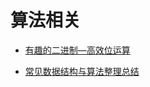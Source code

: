 # 算法相关

* [有趣的二进制—高效位运算](https://my.oschina.net/u/1859679/blog/868056)

* [常见数据结构与算法整理总结](http://www.jianshu.com/p/42f81846c0fb)
